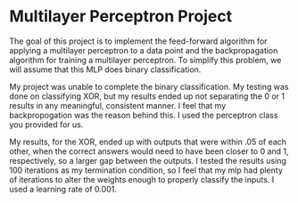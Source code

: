 # Multilayer Perceptron Project

The goal of this project is to implement the feed-forward algorithm for applying a multilayer perceptron to a data point and the backpropagation algorithm for training a multilayer perceptron. To simplify this problem, we will assume that this MLP does binary classification.

My project was unable to complete the binary classification. My testing was done on classifying XOR, but my results ended up not separating the 0 or 1 results in any meaningful, consistent manner. I feel that my backpropogation was the reason behind this. I used the perceptron class you provided for us.

My results, for the XOR, ended up with outputs that were within .05 of each other, when the correct answers would need to have been closer to 0 and 1, respectively, so a larger gap between the outputs. I tested the results using 100 iterations as my termination condition, so I feel that my mlp had plenty of iterations to alter the weights enough to properly classify the inputs. I used a learning rate of 0.001.
